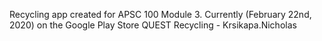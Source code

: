 Recycling app created for APSC 100 Module 3.
Currently (February 22nd, 2020) on the Google Play Store
QUEST Recycling - Krsikapa.Nicholas
